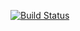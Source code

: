 [![Build Status](https://dev.azure.com/fernandoco/AKS-Policies-PoC/_apis/build/status%2Ffecohidemos.ADO-AKS-Policies?branchName=main)](https://dev.azure.com/fernandoco/AKS-Policies-PoC/_build/latest?definitionId=5&branchName=main)